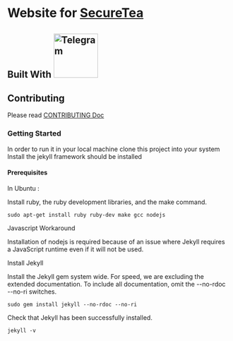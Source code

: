 # Website for [SecureTea](https://securetea.org)

## Built With [<img src="https://jekyllrb.com/img/logo-2x.png" width="100" title="Telegram">](https://jekyllrb.com/)


## Contributing

Please read [CONTRIBUTING Doc](/CONTRIBUTING.md)

### Getting Started

In order to run it in your local machine clone this project into your system Install the
jekyll framework should be installed

#### Prerequisites

In Ubuntu :

Install ruby, the ruby development libraries, and the make command.

```
sudo apt-get install ruby ruby-dev make gcc nodejs
```

Javascript Workaround

Installation of nodejs is required because of an issue where Jekyll requires a JavaScript runtime even if it will not be used.

Install Jekyll

Install the Jekyll gem system wide. For speed, we are excluding the extended documentation. To include all documentation, omit the --no-rdoc --no-ri switches.

```
sudo gem install jekyll --no-rdoc --no-ri

```

Check that Jekyll has been successfully installed.

```
jekyll -v

```


